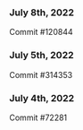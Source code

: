 ### July 8th, 2022

Commit #120844

### July 5th, 2022

Commit #314353


### July 4th, 2022

Commit #72281
